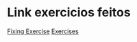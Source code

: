 # Link exercicios feitos

[Fixing Exercise](https://github.com/thomasravache/primeiro-deploy-com-heroku)
[Exercises](https://github.com/thomasravache/25-1-exercise-heroku-trybe)
